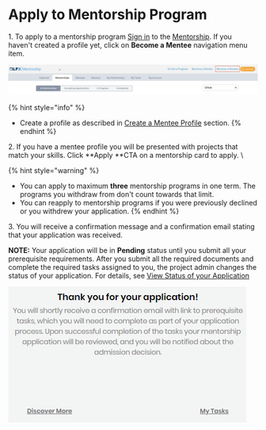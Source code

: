 # Apply to Mentorship Program

1\. To apply to a mentorship program [Sign in](../../sso/sign-in/) to the [Mentorship](https://mentorship.lfx.linuxfoundation.org). If you haven't created a profile yet, click on **Become a Mentee** navigation menu item.

![](<../../.gitbook/assets/Become a Mentee (1).png>)

{% hint style="info" %}
* Create a profile as described in [Create a Mentee Profile](create-a-mentee-profile.md) section.
{% endhint %}

2\. If you have a mentee profile you will be presented with projects that match your skills. Click **Apply **CTA on a mentorship card to apply.  \


{% hint style="warning" %}
* You can apply to maximum **three** mentorship programs in one term. The programs you withdraw from don't count towards that limit.
* You can reapply to mentorship programs if you were previously declined or you withdrew your application.
{% endhint %}

3\. You will receive a confirmation message and a confirmation email stating that your application was received. 

**NOTE:** Your application will be in **Pending** status until you submit all your prerequisite requirements. After you submit all the required documents and complete the required tasks assigned to you, the project admin changes the status of your application. For details, see [View Status of your Application](view-status-of-your-application.md)

![](<../../.gitbook/assets/mentee applied.png>)
